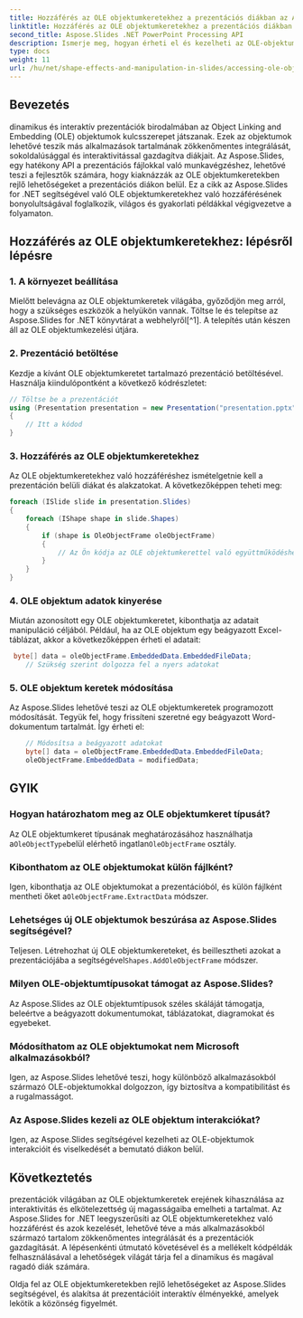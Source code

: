 ```yaml
---
title: Hozzáférés az OLE objektumkeretekhez a prezentációs diákban az Aspose.Slides segítségével
linktitle: Hozzáférés az OLE objektumkeretekhez a prezentációs diákban az Aspose.Slides segítségével
second_title: Aspose.Slides .NET PowerPoint Processing API
description: Ismerje meg, hogyan érheti el és kezelheti az OLE-objektumkereteket a bemutató diákon belül az Aspose.Slides for .NET segítségével. Növelje diafeldolgozási képességeit lépésről lépésre szóló útmutatásokkal és gyakorlati kódpéldákkal.
type: docs
weight: 11
url: /hu/net/shape-effects-and-manipulation-in-slides/accessing-ole-object-frames/
---
```


## Bevezetés

dinamikus és interaktív prezentációk birodalmában az Object Linking and Embedding (OLE) objektumok kulcsszerepet játszanak. Ezek az objektumok lehetővé teszik más alkalmazások tartalmának zökkenőmentes integrálását, sokoldalúsággal és interaktivitással gazdagítva diákjait. Az Aspose.Slides, egy hatékony API a prezentációs fájlokkal való munkavégzéshez, lehetővé teszi a fejlesztők számára, hogy kiaknázzák az OLE objektumkeretekben rejlő lehetőségeket a prezentációs diákon belül. Ez a cikk az Aspose.Slides for .NET segítségével való OLE objektumkeretekhez való hozzáférésének bonyolultságával foglalkozik, világos és gyakorlati példákkal végigvezetve a folyamaton.

## Hozzáférés az OLE objektumkeretekhez: lépésről lépésre

### 1. A környezet beállítása

Mielőtt belevágna az OLE objektumkeretek világába, győződjön meg arról, hogy a szükséges eszközök a helyükön vannak. Töltse le és telepítse az Aspose.Slides for .NET könyvtárat a webhelyről[^1]. A telepítés után készen áll az OLE objektumkezelési útjára.

### 2. Prezentáció betöltése

Kezdje a kívánt OLE objektumkeretet tartalmazó prezentáció betöltésével. Használja kiindulópontként a következő kódrészletet:

```csharp
// Töltse be a prezentációt
using (Presentation presentation = new Presentation("presentation.pptx"))
{
    // Itt a kódod
}
```

### 3. Hozzáférés az OLE objektumkeretekhez

Az OLE objektumkeretekhez való hozzáféréshez ismételgetnie kell a prezentáción belüli diákat és alakzatokat. A következőképpen teheti meg:

```csharp
foreach (ISlide slide in presentation.Slides)
{
    foreach (IShape shape in slide.Shapes)
    {
        if (shape is OleObjectFrame oleObjectFrame)
        {
            // Az Ön kódja az OLE objektumkerettel való együttműködéshez
        }
    }
}
```

### 4. OLE objektum adatok kinyerése

Miután azonosított egy OLE objektumkeretet, kibonthatja az adatait manipuláció céljából. Például, ha az OLE objektum egy beágyazott Excel-táblázat, akkor a következőképpen érheti el adatait:

```csharp
 byte[] data = oleObjectFrame.EmbeddedData.EmbeddedFileData;
    // Szükség szerint dolgozza fel a nyers adatokat

```

### 5. OLE objektum keretek módosítása

Az Aspose.Slides lehetővé teszi az OLE objektumkeretek programozott módosítását. Tegyük fel, hogy frissíteni szeretné egy beágyazott Word-dokumentum tartalmát. Így érheti el:

```csharp
    // Módosítsa a beágyazott adatokat
	byte[] data = oleObjectFrame.EmbeddedData.EmbeddedFileData;
    oleObjectFrame.EmbeddedData = modifiedData;

```

## GYIK

### Hogyan határozhatom meg az OLE objektumkeret típusát?

 Az OLE objektumkeret típusának meghatározásához használhatja a`OleObjectType`belül elérhető ingatlan`OleObjectFrame` osztály.

### Kibonthatom az OLE objektumokat külön fájlként?

 Igen, kibonthatja az OLE objektumokat a prezentációból, és külön fájlként mentheti őket a`OleObjectFrame.ExtractData` módszer.

### Lehetséges új OLE objektumok beszúrása az Aspose.Slides segítségével?

 Teljesen. Létrehozhat új OLE objektumkereteket, és beillesztheti azokat a prezentációjába a segítségével`Shapes.AddOleObjectFrame` módszer.

### Milyen OLE-objektumtípusokat támogat az Aspose.Slides?

Az Aspose.Slides az OLE objektumtípusok széles skáláját támogatja, beleértve a beágyazott dokumentumokat, táblázatokat, diagramokat és egyebeket.

### Módosíthatom az OLE objektumokat nem Microsoft alkalmazásokból?

Igen, az Aspose.Slides lehetővé teszi, hogy különböző alkalmazásokból származó OLE-objektumokkal dolgozzon, így biztosítva a kompatibilitást és a rugalmasságot.

### Az Aspose.Slides kezeli az OLE objektum interakciókat?

Igen, az Aspose.Slides segítségével kezelheti az OLE-objektumok interakcióit és viselkedését a bemutató diákon belül.

## Következtetés

prezentációk világában az OLE objektumkeretek erejének kihasználása az interaktivitás és elkötelezettség új magasságaiba emelheti a tartalmat. Az Aspose.Slides for .NET leegyszerűsíti az OLE objektumkeretekhez való hozzáférést és azok kezelését, lehetővé téve a más alkalmazásokból származó tartalom zökkenőmentes integrálását és a prezentációk gazdagítását. A lépésenkénti útmutató követésével és a mellékelt kódpéldák felhasználásával a lehetőségek világát tárja fel a dinamikus és magával ragadó diák számára.

Oldja fel az OLE objektumkeretekben rejlő lehetőségeket az Aspose.Slides segítségével, és alakítsa át prezentációit interaktív élményekké, amelyek lekötik a közönség figyelmét.